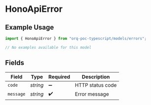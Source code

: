 # HonoApiError

## Example Usage

```typescript
import { HonoApiError } from "orq-poc-typescript/models/errors";

// No examples available for this model
```

## Fields

| Field              | Type               | Required           | Description        |
| ------------------ | ------------------ | ------------------ | ------------------ |
| `code`             | *string*           | :heavy_minus_sign: | HTTP status code   |
| `message`          | *string*           | :heavy_check_mark: | Error message      |
